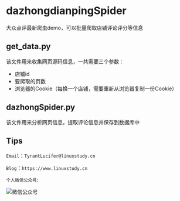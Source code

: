 # dazhongdianpingSpider
大众点评最新爬虫demo，可以批量爬取店铺评论评分等信息

## get_data.py
该文件用来收集网页源码信息，一共需要三个参数：
- 店铺id
- 要爬取的页数
- 浏览器的Cookie（每换一个店铺，需要重新从浏览器复制一份Cookie）

## dazhongSpider.py
该文件用来分析网页信息，提取评论信息并保存到数据库中

## Tips

`Email`：`TyrantLucifer@linuxstudy.cn`

`Blog`：`https://www.linuxstudy.cn`

`个人微信公众号`:

![微信公众号](http://www.linuxstudy.cn/images/wechatpersonal.jpg)


